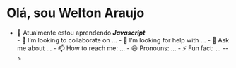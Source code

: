 <h1>Olá, sou Welton Araujo</h1>
<ul>
  <li>🌱 Atualmente estou aprendendo <b><i>Javascript</i></b></li>
- 👯 I’m looking to collaborate on ...
- 🤔 I’m looking for help with ...
- 💬 Ask me about ...
- 📫 How to reach me: ...
- 😄 Pronouns: ...
- ⚡ Fun fact: ...
-->
